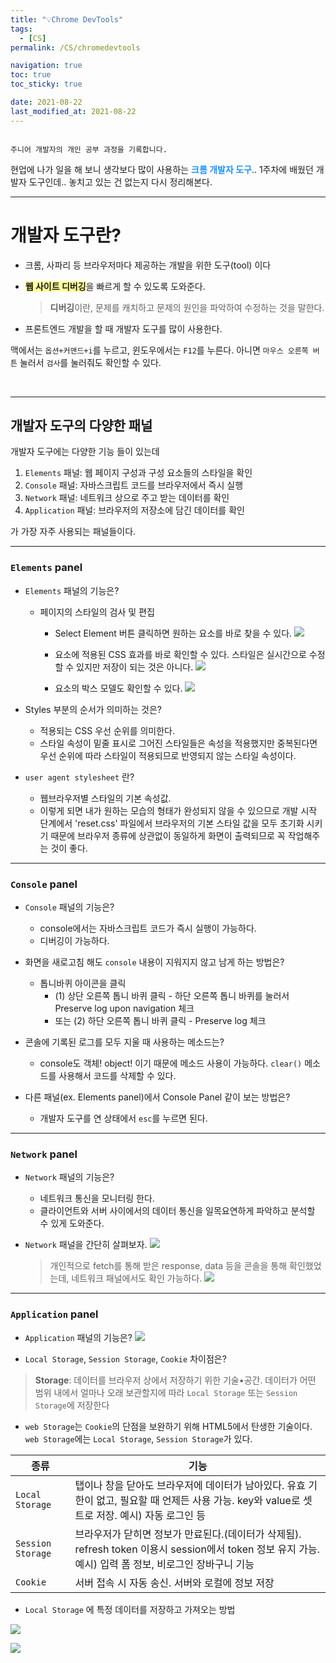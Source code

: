 ```yaml
---
title: "💡Chrome DevTools"
tags:
  - [CS]
permalink: /CS/chromedevtools

navigation: true
toc: true
toc_sticky: true

date: 2021-08-22
last_modified_at: 2021-08-22
---
```


![]()


`주니어 개발자의 개인 공부 과정을 기록합니다.`

현업에 나가 일을 해 보니 생각보다 많이 사용하는 <span style="color:dodgerblue">**크롬 개발자 도구**</span>..
1주차에 배웠던 개발자 도구인데.. 놓치고 있는 건 없는지 다시 정리해본다.

---

# 개발자 도구란?

- 크롬, 사파리 등 브라우저마다 제공하는 개발을 위한 도구(tool) 이다 
- <span style="background-color:#ffff99">**웹 사이트 디버깅**</span>을 빠르게 할 수 있도록 도와준다. 

  >**디버깅**이란, 문제를 캐치하고 문제의 원인을 파악하여 수정하는 것을 말한다.

- 프론트엔드 개발을 할 때 개발자 도구를 많이 사용한다.

맥에서는 `옵션+커맨드+i`를 누르고, 윈도우에서는 `F12`를 누른다. 
아니면 `마우스 오른쪽 버튼` 눌러서 `검사`를 눌러줘도 확인할 수 있다.

<br />

---

## 개발자 도구의 다양한 패널

개발자 도구에는 다양한 기능 들이 있는데

1. `Elements` 패널: 웹 페이지 구성과 구성 요소들의 스타일을 확인
2. `Console` 패널: 자바스크립트 코드를 브라우저에서 즉시 실행
3. `Network` 패널: 네트워크 상으로 주고 받는 데이터를 확인
4. `Application` 패널: 브라우저의 저장소에 담긴 데이터를 확인

가 가장 자주 사용되는 패널들이다.

---

### `Elements` panel

- `Elements` 패널의 기능은?
  - 페이지의 스타일의 검사 및 편집
    - Select Element 버튼 클릭하면 원하는 요소를 바로 찾을 수 있다.
    ![](https://images.velog.io/images/april_5/post/55a8df6f-8caf-414a-9574-80fb7b32a969/%E1%84%8B%E1%85%AD%E1%84%89%E1%85%A9%20%E1%84%89%E1%85%A5%E1%86%AB%E1%84%90%E1%85%A2%E1%86%A8.png)
    
    - 요소에 적용된 CSS 효과를 바로 확인할 수 있다. 스타일은 실시간으로 수정할 수 있지만 저장이 되는 것은 아니다.
    ![](https://images.velog.io/images/april_5/post/097982a0-9a3d-4d27-9454-57eca310671e/%E1%84%80%E1%85%A2%E1%84%87%E1%85%A1%E1%86%AF%E1%84%8C%E1%85%A1%20%E1%84%83%E1%85%A9%E1%84%80%E1%85%AE%20%E1%84%89%E1%85%B3%E1%84%90%E1%85%A1%E1%84%8B%E1%85%B5%E1%86%AF%20%E1%84%87%E1%85%A7%E1%86%AB%E1%84%80%E1%85%A7%E1%86%BC.gif)
    - 요소의 박스 모델도 확인할 수 있다.
    ![](https://images.velog.io/images/april_5/post/0642a432-3b23-4e45-9e98-cb05e6030b8a/%E1%84%80%E1%85%A2%E1%84%87%E1%85%A1%E1%86%AF%E1%84%8C%E1%85%A1%20%E1%84%83%E1%85%A9%E1%84%80%E1%85%AE%20%E1%84%87%E1%85%A1%E1%86%A8%E1%84%89%E1%85%B3%E1%84%86%E1%85%A9%E1%84%83%E1%85%A6%E1%86%AF.gif)


- Styles 부분의 순서가 의미하는 것은?
  - 적용되는 CSS 우선 순위를 의미한다.
  - 스타일 속성이 밑줄 표시로 그어진 스타일들은 속성을 적용했지만 중복된다면 우선 순위에 따라 스타일이 적용되므로 반영되지 않는 스타일 속성이다.

- `user agent stylesheet` 란?
  - 웹브라우저별 스타일의 기본 속성값.
  - 이렇게 되면 내가 원하는 모습의 형태가 완성되지 않을 수 있으므로 개발 시작 단계에서 'reset.css' 파일에서 브라우저의 기본 스타일 값을 모두 초기화 시키기 때문에 브라우저 종류에 상관없이 동일하게 화면이 출력되므로 꼭 작업해주는 것이 좋다.

---

### `Console` panel

- `Console` 패널의 기능은?
  - console에서는 자바스크립트 코드가 즉시 실행이 가능하다.
  - 디버깅이 가능하다.

- 화면을 새로고침 해도 `console` 내용이 지워지지 않고 남게 하는 방법은?
  - 톱니바퀴 아이콘을 클릭
    - (1) 상단 오른쪽 톱니 바퀴 클릭 - 하단 오른쪽 톱니 바퀴를 눌러서 Preserve log upon navigation 체크
    - 또는 (2) 하단 오른쪽 톱니 바퀴 클릭 - Preserve log 체크
    
- 콘솔에 기록된 로그를 모두 지울 때 사용하는 메소드는?
  - console도 객체! object! 이기 때문에 메소드 사용이 가능하다. `clear()` 메소드를 사용해서 코드를 삭제할 수 있다.

- 다른 패널(ex. Elements panel)에서 Console Panel 같이 보는 방법은?
  - 개발자 도구를 연 상태에서 `esc`를 누르면 된다.

---

### `Network` panel

- `Network` 패널의 기능은?
  - 네트워크 통신을 모니터링 한다.
  - 클라이언트와 서버 사이에서의 데이터 통신을 일목요연하게 파악하고 분석할 수 있게 도와준다.
  
- `Network` 패널을 간단히 살펴보자.
 ![](https://images.velog.io/images/april_5/post/ffa4346d-fa5d-488a-a51d-a3f1fa58d802/%E1%84%82%E1%85%A6%E1%84%90%E1%85%B3%E1%84%8B%E1%85%AF%E1%84%8F%E1%85%B3.gif)
 
 
  >개인적으로 fetch를 통해 받은 response, data 등을 콘솔을 통해 확인했었는데, 네트워크 패널에서도 확인 가능하다. ![](https://images.velog.io/images/april_5/post/495a60cc-e0fc-4ece-9352-e4f05da72c75/%E1%84%82%E1%85%A6%E1%84%90%E1%85%B3%E1%84%8B%E1%85%AF%E1%84%8F%E1%85%B3.png)
  
 

---

### `Application` panel

- `Application` 패널의 기능은?
![](https://images.velog.io/images/april_5/post/379c0e4c-af7a-4b7d-b4d6-fc6b37101ad1/%E1%84%80%E1%85%A2%E1%84%87%E1%85%A1%E1%86%AF%E1%84%8C%E1%85%A1%20%E1%84%83%E1%85%A9%E1%84%80%E1%85%AE%20%E1%84%8B%E1%85%A5%E1%84%91%E1%85%B3%E1%86%AF%E1%84%85%E1%85%B5%E1%84%8F%E1%85%A6%E1%84%8B%E1%85%B5%E1%84%89%E1%85%A7%E1%86%AB.png)

- `Local Storage`, `Session Storage`, `Cookie` 차이점은?

 >**Storage**: 데이터를 브라우저 상에서 저장하기 위한 기술•공간. 데이터가 어떤 범위 내에서 얼마나 오래 보관할지에 따라 `Local Storage` 또는 `Session Storage`에 저장한다
 
  - `web Storage`는 `Cookie`의 단점을 보완하기 위해 HTML5에서 탄생한 기술이다. `web Storage`에는 `Local Storage`, `Session Storage`가 있다.

|  종류 | 기능 |
| -- | -- |
| `Local Storage` | 탭이나 창을 닫아도 브라우저에 데이터가 남아있다. 유효 기한이 없고, 필요할 때 언제든 사용 가능. key와 value로 셋트로 저장. 예시) 자동 로그인 등 |
| `Session Storage` | 브라우저가 닫히면 정보가 만료된다.(데이터가 삭제됨). refresh token 이용시 session에서 token 정보 유지 가능. 예시) 입력 폼 정보, 비로그인 장바구니 기능 |
| `Cookie` | 서버 접속 시 자동 송신. 서버와 로컬에 정보 저장 |
  

- `Local Storage` 에 특정 데이터를 저장하고 가져오는 방법

![](https://images.velog.io/images/april_5/post/d63d2f55-f1a8-4604-a395-8b83990d8b2e/image.png)

![](https://images.velog.io/images/april_5/post/743d1af9-6a57-4c58-8db7-e38e84775187/image.png)
